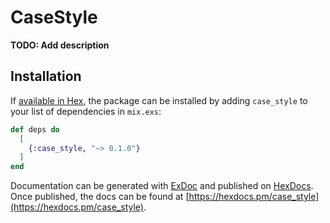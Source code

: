 # CaseStyle

**TODO: Add description**

## Installation

If [available in Hex](https://hex.pm/docs/publish), the package can be installed
by adding `case_style` to your list of dependencies in `mix.exs`:

```elixir
def deps do
  [
    {:case_style, "~> 0.1.0"}
  ]
end
```

Documentation can be generated with [ExDoc](https://github.com/elixir-lang/ex_doc)
and published on [HexDocs](https://hexdocs.pm). Once published, the docs can
be found at [https://hexdocs.pm/case_style](https://hexdocs.pm/case_style).

